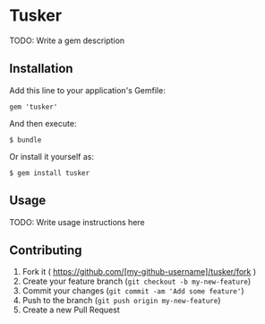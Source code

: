 # Tusker

TODO: Write a gem description

## Installation

Add this line to your application's Gemfile:

    gem 'tusker'

And then execute:

    $ bundle

Or install it yourself as:

    $ gem install tusker

## Usage

TODO: Write usage instructions here

## Contributing

1. Fork it ( https://github.com/[my-github-username]/tusker/fork )
2. Create your feature branch (`git checkout -b my-new-feature`)
3. Commit your changes (`git commit -am 'Add some feature'`)
4. Push to the branch (`git push origin my-new-feature`)
5. Create a new Pull Request
